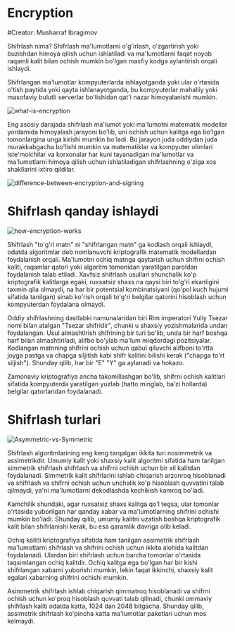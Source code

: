 # Encryption

#Creator: Musharraf Ibragimov

Shifrlash nima?
Shifrlash ma'lumotlarni o'g'irlash, o'zgartirish yoki buzishdan himoya qilish uchun ishlatiladi va ma'lumotlarni faqat noyob raqamli kalit bilan ochish mumkin bo'lgan maxfiy kodga aylantirish orqali ishlaydi.

Shifrlangan ma'lumotlar kompyuterlarda ishlayotganda yoki ular o'rtasida o'tish paytida yoki qayta ishlanayotganda, bu kompyuterlar mahalliy yoki masofaviy bulutli serverlar bo'lishidan qat'i nazar himoyalanishi mumkin.

![what-is-encryption](https://github.com/themusharraf/Encryption/assets/122869450/aafe97e4-d1bb-49bd-b88d-56c47ec95fdf)

Eng asosiy darajada shifrlash ma'lumot yoki ma'lumotni matematik modellar yordamida himoyalash jarayoni bo'lib, uni ochish uchun kalitga ega bo'lgan tomonlargina unga kirishi mumkin bo'ladi. Bu jarayon juda oddiydan juda
murakkabgacha bo'lishi mumkin va matematiklar va kompyuter olimlari iste'molchilar va korxonalar har kuni tayanadigan ma'lumotlar va ma'lumotlarni himoya qilish uchun ishlatiladigan shifrlashning o'ziga xos shakllarini ixtiro qildilar.

![difference-between-encryption-and-signing](https://github.com/themusharraf/Encryption/assets/122869450/7c873e4f-e99f-4625-abfb-68e6b773736b)
# Shifrlash qanday ishlaydi

![how-encryption-works](https://github.com/themusharraf/Encryption/assets/122869450/d3fcba0b-63f7-4672-aea4-a47cc2abe4c8)

Shifrlash "to'g'ri matn" ni "shifrlangan matn" ga kodlash orqali ishlaydi, odatda algoritmlar deb nomlanuvchi kriptografik matematik modellardan foydalanish orqali. Ma'lumotni ochiq matnga qaytarish uchun shifrni ochish kaliti, raqamlar qatori yoki algoritm tomonidan yaratilgan paroldan foydalanish talab etiladi. Xavfsiz shifrlash usullari shunchalik ko'p kriptografik kalitlarga egaki, ruxsatsiz shaxs na qaysi biri to'g'ri ekanligini taxmin qila olmaydi, na har bir potentsial kombinatsiyani (qo'pol kuch hujumi sifatida tanilgan) sinab ko'rish orqali to'g'ri belgilar qatorini hisoblash uchun kompyuterdan foydalana olmaydi.

Oddiy shifrlashning dastlabki namunalaridan biri Rim imperatori Yuliy Tsezar nomi bilan atalgan "Tsezar shifridir", chunki u shaxsiy yozishmalarida undan foydalangan. Usul almashtirish shifrining bir turi bo'lib, unda bir harf boshqa harf bilan almashtiriladi, alifbo bo'ylab ma'lum miqdordagi pozitsiyalar. Kodlangan matnning shifrini ochish uchun qabul qiluvchi alifboni to'rtta joyga pastga va chapga siljitish kabi shifr kalitini bilishi kerak ("chapga to'rt siljish"). Shunday qilib, har bir "E" "Y" ga aylanadi va hokazo.

Zamonaviy kriptografiya ancha takomillashgan boʻlib, shifrni ochish kalitlari sifatida kompyuterda yaratilgan yuzlab (hatto minglab, baʼzi hollarda) belgilar qatorlaridan foydalanadi.

# Shifrlash turlari

![Asymmetric-vs-Symmetric](https://github.com/themusharraf/Encryption/assets/122869450/a5531df7-2d6a-45c0-a8a1-8445de030c96)


Shifrlash algoritmlarining eng keng tarqalgan ikkita turi nosimmetrik va assimetrikdir.
Umumiy kalit yoki shaxsiy kalit algoritmi sifatida ham tanilgan simmetrik shifrlash shifrlash va shifrni ochish uchun bir xil kalitdan foydalanadi. Simmetrik kalit shifrlarini ishlab chiqarish arzonroq hisoblanadi va shifrlash va shifrni ochish uchun unchalik ko'p hisoblash quvvatini talab qilmaydi, ya'ni ma'lumotlarni dekodlashda kechikish kamroq bo'ladi.

Kamchilik shundaki, agar ruxsatsiz shaxs kalitga qo'l tegsa, ular tomonlar o'rtasida yuborilgan har qanday xabar va ma'lumotlarning shifrini ochishi mumkin bo'ladi. Shunday qilib, umumiy kalitni uzatish boshqa kriptografik kalit bilan shifrlanishi kerak, bu esa qaramlik davriga olib keladi.

Ochiq kalitli kriptografiya sifatida ham tanilgan assimetrik shifrlash ma'lumotlarni shifrlash va shifrini ochish uchun ikkita alohida kalitdan foydalanadi. Ulardan biri shifrlash uchun barcha tomonlar o'rtasida taqsimlangan ochiq kalitdir. Ochiq kalitga ega bo'lgan har bir kishi shifrlangan xabarni yuborishi mumkin, lekin faqat ikkinchi, shaxsiy kalit egalari xabarning shifrini ochishi mumkin.

Asimmetrik shifrlash ishlab chiqarish qimmatroq hisoblanadi va shifrni ochish uchun ko'proq hisoblash quvvati talab qilinadi, chunki ommaviy shifrlash kaliti odatda katta, 1024 dan 2048 bitgacha. Shunday qilib, assimetrik shifrlash ko'pincha katta ma'lumotlar paketlari uchun mos kelmaydi.

